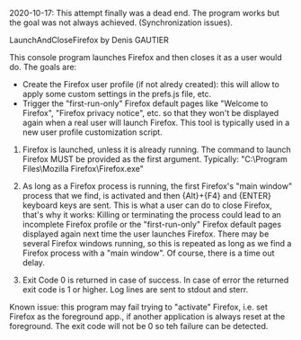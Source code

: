 2020-10-17: This attempt finally was a dead end. The program works but the goal was not always achieved. (Synchronization issues).

LaunchAndCloseFirefox by Denis GAUTIER

This console program launches Firefox and then closes it as a user would do.
The goals are:
- Create the Firefox user profile (if not alredy created): this will allow to apply some custom settings in the prefs.js file, etc.
- Trigger the "first-run-only" Firefox default pages like "Welcome to Firefox", "Firefox privacy notice", etc. so that they won't be displayed again when a real user will launch Firefox.
This tool is typically used in a new user profile customization script.

1) Firefox is launched, unless it is already running. 
The command to launch Firefox MUST be provided as the first argument. Typically: "C:\Program Files\Mozilla Firefox\Firefox.exe"

2) As long as a Firefox process is running, the first Firefox's "main window" process that we find, is activated and then {Alt}+{F4} and {ENTER} keyboard keys are sent. This is what a user can do to close Firefox, that's why it works: Killing or terminating the process could lead to an incomplete Firefox profile or the "first-run-only" Firefox default pages displayed again next time the user launches Firefox.
There may be several Firefox windows running, so this is repeated as long as we find a Firefox process with a "main window". Of course, there is a time out delay.

3) Exit Code 0 is returned in case of success. In case of error the returned exit code is 1 or higher.
Log lines are sent to stdout and sterr.

Known issue: this program may fail trying to "activate" Firefox, i.e. set Firefox as the foreground app., if another application is always reset at the foreground. The exit code will not be 0 so teh failure can be detected.
